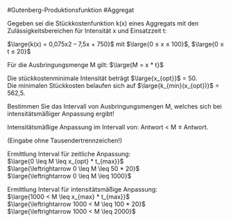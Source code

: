 #Gutenberg-Produktionsfunktion #Aggregat 

Gegeben sei die Stückkostenfunktion k(x) eines Aggregats mit den Zulässigkeitsbereichen für Intensität x und Einsatzzeit t:

$\large{k(x) = 0,075x2 – 7,5x + 750}$ mit $\large{0 ≤ x ≤ 100}$, $\large{0 ≤ t ≤ 20}$

Für die Ausbringungsmenge M gilt: 
$\large{M = x * t}$

Die stückkostenminimale Intensität beträgt $\large{x_{opt}}$ = 50.  
Die minimalen Stückkosten belaufen sich auf $\large{k_{min}(x_{opt})}$ = 562,5.  

Bestimmen Sie das Intervall von Ausbringungsmengen M, welches sich bei intensitätsmäßiger Anpassung ergibt!

Intensitätsmäßige Anpassung im Intervall von: Antwort < M ≤ Antwort.

(Eingabe ohne Tausendertrennzeichen!)

Ermittlung Interval für zeitliche Anpassung:  
$\large{0 \leq M \leq x_{opt} * t_{max}}$  
$\large{\leftrightarrow 0 \leq M \leq 50 * 20}$  
$\large{\leftrightarrow 0 \leq M \leq 1000}$

Ermittlung Interval für intensitätsmäßige Anpassung:  
$\large{1000 < M \leq x_{max} * t_{max}}$  
$\large{\leftrightarrow 1000 < M \leq 100 * 20}$  
$\large{\leftrightarrow 1000 < M \leq 2000}$
